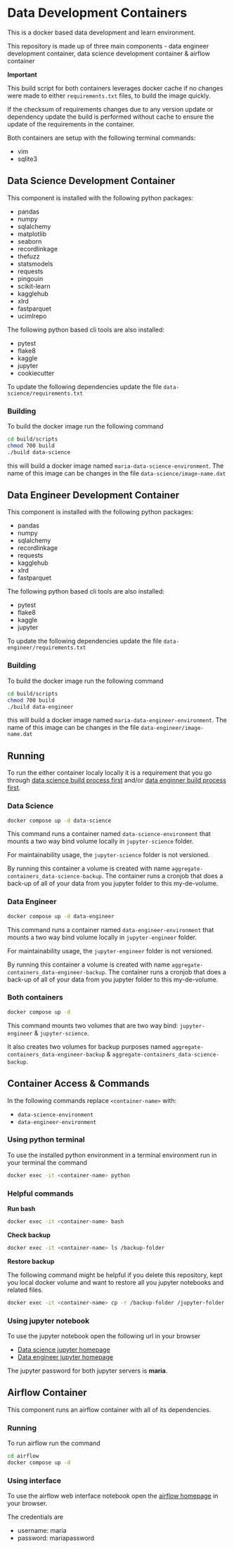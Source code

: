 # Data Development Containers

This is a docker based data development and learn environment.

This repository is made up of three main components - data engineer development container, data science development container & airflow container

**Important**

This build script for both containers leverages docker cache if no changes were made to either `requirements.txt` files, to build the image quickly. 

If the checksum of requirements changes due to any version update or dependency update the build is performed without cache to ensure the update of the requirements in the container.

Both containers are setup with the following terminal commands:

* vim
* sqlite3

## Data Science Development Container

This component is installed with the following python packages:

* pandas
* numpy
* sqlalchemy
* matplotlib
* seaborn
* recordlinkage
* thefuzz
* statsmodels
* requests
* pingouin
* scikit-learn
* kagglehub
* xlrd
* fastparquet
* ucimlrepo

The following python based cli tools are also installed:

* pytest
* flake8
* kaggle
* jupyter
* cookiecutter


To update the following dependencies update the file `data-science/requirements.txt`

### Building

To build the docker image run the following command

```sh
cd build/scripts
chmod 700 build
./build data-science
```

this will build a docker image named `maria-data-science-environment`. The name of this image can be changes in the file `data-science/image-name.dat`


## Data Engineer Development Container

This component is installed with the following python packages:

* pandas
* numpy
* sqlalchemy
* recordlinkage
* requests
* kagglehub
* xlrd
* fastparquet

The following python based cli tools are also installed:

* pytest
* flake8
* kaggle
* jupyter


To update the following dependencies update the file `data-engineer/requirements.txt`

### Building

To build the docker image run the following command

```sh
cd build/scripts
chmod 700 build
./build data-engineer
```

this will build a docker image named `maria-data-engineer-environment`. The name of this image can be changes in the file `data-engineer/image-name.dat`


## Running

To run the either container localy locally it is a requirement that you go through [data science build process first](#building) and/or [data enginner build process first](#building-1).


### Data Science

```sh
docker compose up -d data-science
```

This command runs a container named `data-science-environment` that mounts a two way bind volume locally in `jupyter-science` folder.

For maintainability usage, the `jupyter-science` folder is not versioned. 

By running this container a volume is created with name `aggregate-containers_data-science-backup`. The container runs a cronjob that does a back-up of all of your data from you jupyter folder to this my-de-volume.

### Data Engineer

```sh
docker compose up -d data-engineer
```

This command runs a container named `data-engineer-environment` that mounts a two way bind volume locally in `jupyter-engineer` folder.

For maintainability usage, the `jupyter-engineer` folder is not versioned. 

By running this container a volume is created with name `aggregate-containers_data-engineer-backup`. The container runs a cronjob that does a back-up of all of your data from you jupyter folder to this my-de-volume.

### Both containers

```sh
docker compose up -d
```

This command mounts two volumes that are two way bind: `jupyter-engineer` & `jupyter-science`. 

It also creates two volumes for backup purposes named `aggregate-containers_data-engineer-backup` & `aggregate-containers_data-science-backup`.


## Container Access & Commands

In the following commands replace `<container-name>` with:

* `data-science-environment`
* `data-engineer-environment`

### Using python terminal

To use the installed python environment in a terminal environment run in your terminal the command

```sh
docker exec -it <container-name> python
```

### Helpful commands

**Run bash**

```sh
docker exec -it <container-name> bash
```

**Check backup**

```sh
docker exec -it <container-name> ls /backup-folder
```

**Restore backup**

The following command might be helpful if you delete this repository, kept you local docker volume and want to restore all you jupyter notebooks and related files.

```sh
docker exec -it <container-name> cp -r /backup-folder /jupyter-folder
```

### Using jupyter notebook

To use the jupyter notebook open the following url in your browser

* [Data science jupyter homepage](http://localhost:8888)
* [Data engineer jupyter homepage](http://localhost:8989)

The jupyter password for both jupyter servers is **maria**.

## Airflow Container

This component runs an airflow container with all of its dependencies.


### Running

To run airflow run the command

```sh
cd airflow 
docker compose up -d
```

### Using interface

To use the airflow web interface notebook open the [airflow homepage](http://localhost:8787) in your browser.

The credentials are

* username: maria
* password: mariapassword
